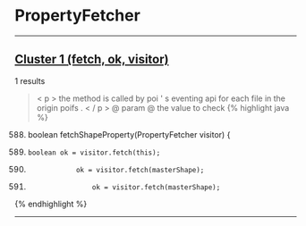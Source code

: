 # PropertyFetcher

***

## [Cluster 1 (fetch, ok, visitor)](./1)
1 results
> < p > the method is called by poi ' s eventing api for each file in the origin poifs . < / p > @ param @ the value to check 
{% highlight java %}
588. boolean fetchShapeProperty(PropertyFetcher visitor) {
589.     boolean ok = visitor.fetch(this);
599.                 ok = visitor.fetch(masterShape);
627.                     ok = visitor.fetch(masterShape);
{% endhighlight %}

***

